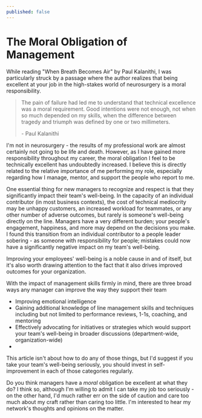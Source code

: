 ```yaml
---
published: false
---
```

# The Moral Obligation of Management

While reading "When Breath Becomes Air" by Paul Kalanithi, I was particularly struck by a passage where the author realizes that being excellent at your job in the high-stakes world of neurosurgery is a moral responsibility.

> The pain of failure had led me to understand that technical excellence was a moral requirement. Good intentions were not enough, not when so much depended on my skills, when the difference between tragedy and triumph was defined by one or two millimeters.
> 
> \- Paul Kalanithi

I'm not in neurosurgery - the results of my professional work are almost certainly not going to be life and death. However, as I have gained more responsibility throughout my career, the moral obligation I feel to be technically excellent has undoubtedly increased. I believe this is directly related to the relative importance of me performing my role, especially regarding how I manage, mentor, and support the people who report to me.

One essential thing for new managers to recognize and respect is that they significantly impact their team's well-being. In the capacity of an individual contributor (in most business contexts), the cost of technical mediocrity may be unhappy customers, an increased workload for teammates, or any other number of adverse outcomes, but rarely is someone's well-being directly on the line. Managers have a very different burden; your people's engagement, happiness, and more may depend on the decisions you make. I found this transition from an individual contributor to a people leader sobering - as someone with responsibility for people; mistakes could now have a significantly negative impact on my team's well-being. 

Improving your employees' well-being is a noble cause in and of itself, but it's also worth drawing attention to the fact that it also drives improved outcomes for your organization.

With the impact of management skills firmly in mind, there are three broad ways any manager can improve the way they support their team
- Improving emotional intelligence
- Gaining additional knowledge of line management skills and techniques including but not limited to performance reviews, 1-1s, coaching, and mentoring
- Effectively advocating for initiatives or strategies which would support your team's well-being in broader discussions (department-wide, organization-wide)
- 
This article isn't about how to do any of those things, but I'd suggest if you take your team's well-being seriously, you should invest in self-improvement in each of those categories regularly. 

Do you think managers have a *moral* obligation be excellent at what they do? I think so, although I'm willing to admit I can take my job too seriously - on the other hand, I'd much rather err on the side of caution and care too much about my craft rather than caring too little. I'm interested to hear my network's thoughts and opinions on the matter. 